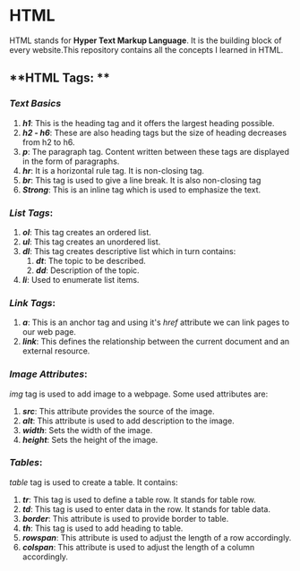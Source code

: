 # HTML

HTML stands for **Hyper Text Markup Language**. It is the building block of every website.This repository contains all the concepts I learned in HTML.

## **HTML Tags: **

### **_Text Basics_**
1. **_h1_**: This is the heading tag and it offers the largest heading possible.
2. **_h2 - h6_**: These are also heading tags but the size of heading decreases from h2 to h6.
3. **_p_**: The paragraph tag. Content written between these tags are displayed in the form of paragraphs.
4. **_hr_**: It is a horizontal rule tag. It is non-closing tag.
5. **_br_**: This tag is used to give a line break. It is also non-closing tag
6. **_Strong_**: This is an inline tag which is used to emphasize the text.
   
### **_List Tags_**:
1. **_ol_**: This tag creates an ordered list.
2. **_ul_**: This tag creates an unordered list.
3. **_dl_**: This tag creates descriptive list which in turn contains:
   1. **_dt_**: The topic to be described.
   2. **_dd_**: Description of the topic.
4. **_li_**: Used to enumerate list items.

### **_Link Tags_**:
1. **_a_**: This is an anchor tag and using it's _href_ attribute we can link pages to our web page.
2. **_link_**: This defines the relationship between the current document and an external resource.

### **_Image Attributes_**:
_img_ tag is used to add image to a webpage. Some used attributes are:
1. **_src_**: This attribute provides the source of the image.
2. **_alt_**: This attribute is used to add description to the image.
3. **_width_**: Sets the width of the image.
4. **_height_**: Sets the height of the image.

### **_Tables_**:
_table_ tag is used to create a table. It contains:
1. **_tr_**: This tag is used to define a table row. It stands for table row.
2. **_td_**: This tag is used to enter data in the row. It stands for table data.
3. **_border_**: This attribute is used to provide border to table.
4. **_th_**: This tag is used to add heading to table.
5. **_rowspan_**: This attribute is used to adjust the length of a row accordingly.
6. **_colspan_**: This attribute is used to adjust the length of a column accordingly.